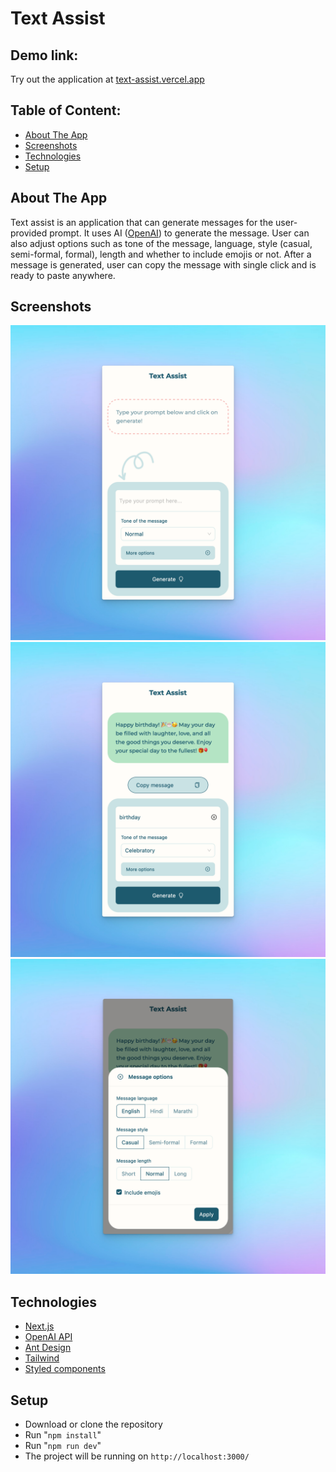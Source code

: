 # Text Assist

## Demo link:

Try out the application at [text-assist.vercel.app](https://text-assist.vercel.app)

## Table of Content:

- [About The App](#about-the-app)
- [Screenshots](#screenshots)
- [Technologies](#technologies)
- [Setup](#setup)

## About The App

Text assist is an application that can generate messages for the user-provided prompt. It uses AI ([OpenAI](https://openai.com/)) to generate the message. User can also adjust options such as tone of the message, language, style (casual, semi-formal, formal), length and whether to include emojis or not. After a message is generated, user can copy the message with single click and is ready to paste anywhere.

## Screenshots

![Homepage - no prompt provided](public/preview-1.png)
![Message generated with copy button](public/preview-2.png)
![Message options](public/preview-3.png)

## Technologies

- [Next.js](https://nextjs.org/)
- [OpenAI API](https://platform.openai.com/overview)
- [Ant Design](https://ant.design/)
- [Tailwind](https://tailwindcss.com/)
- [Styled components](https://styled-components.com/)


## Setup

- Download or clone the repository
- Run "`npm install`"
- Run "`npm run dev`"
- The project will be running on `http://localhost:3000/`
